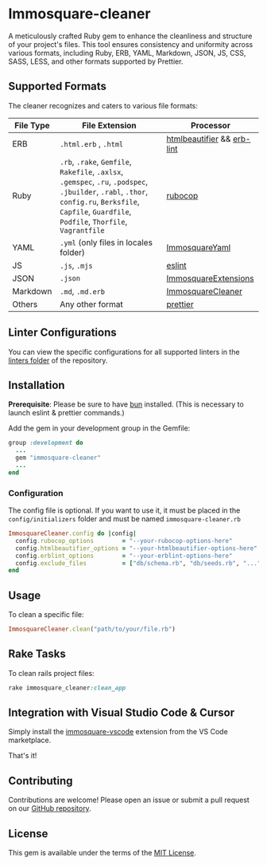 # Immosquare-cleaner

A meticulously crafted Ruby gem to enhance the cleanliness and structure of your project's files. This tool ensures consistency and uniformity across various formats, including Ruby, ERB, YAML, Markdown, JSON, JS, CSS, SASS, LESS, and other formats supported by Prettier.

## Supported Formats

The cleaner recognizes and caters to various file formats:

| File Type   | File Extension                                                                                                                                                                                        | Processor                                                                                                           |
| ----------- | ----------------------------------------------------------------------------------------------------------------------------------------------------------------------------------------------------- | ------------------------------------------------------------------------------------------------------------------- |
| ERB         | `.html.erb` , `.html`                                                                                                                                                                                 | [htmlbeautifier](https://github.com/threedaymonk/htmlbeautifier) && [erb-lint](https://github.com/Shopify/erb-lint) |
| Ruby        | `.rb`, `.rake`, `Gemfile`, `Rakefile`, `.axlsx`, `.gemspec`, `.ru`, `.podspec`, `.jbuilder`, `.rabl`, `.thor`, `config.ru`, `Berksfile`, `Capfile`, `Guardfile`, `Podfile`, `Thorfile`, `Vagrantfile` | [rubocop](https://rubocop.org/)                                                                                     |
| YAML        | `.yml` (only files in locales folder)                                                                                                                                                                 | [ImmosquareYaml](https://github.com/immosquare/immosquare-yaml)                                                     |
| JS          | `.js`, `.mjs`                                                                                                                                                                                         | [eslint](https://eslint.org/)                                                                                       |
| JSON        | `.json`                                                                                                                                                                                               | [ImmosquareExtensions](https://github.com/immosquare/immosquare-extensions)                                         |
| Markdown    | `.md`, `.md.erb`                                                                                                                                                                                      | [ImmosquareCleaner](https://github.com/immosquare/immosquare-cleaner)                                               |
| Others      | Any other format                                                                                                                                                                                      | [prettier](https://prettier.io/)                                                                                    |

## Linter Configurations

You can view the specific configurations for all supported linters in the [linters folder](https://github.com/immosquare/immosquare-cleaner/tree/main/linters) of the repository.

## Installation

**Prerequisite**: Please be sure to have [bun](https://bun.sh/) installed. (This is necessary to launch eslint & prettier commands.)

Add the gem in your development group in the Gemfile:

```ruby
group :development do
  ...
  gem "immosquare-cleaner"
  ...
end
```


### Configuration

The config file is optional. If you want to use it, it must be placed in the `config/initializers` folder and must be named `immosquare-cleaner.rb`

```ruby
ImmosquareCleaner.config do |config|
  config.rubocop_options        = "--your-rubocop-options-here"
  config.htmlbeautifier_options = "--your-htmlbeautifier-options-here"
  config.erblint_options        = "--your-erblint-options-here"
  config.exclude_files          = ["db/schema.rb", "db/seeds.rb", "..."]
end
```


## Usage

To clean a specific file:

```ruby
ImmosquareCleaner.clean("path/to/your/file.rb")
```

## Rake Tasks

To clean rails project files:

```ruby
rake immosquare_cleaner:clean_app
```


## Integration with Visual Studio Code & Cursor

Simply install the [immosquare-vscode](https://marketplace.visualstudio.com/items?itemName=immosquare.immosquare-vscode) extension from the VS Code marketplace.

That's it!

## Contributing

Contributions are welcome! Please open an issue or submit a pull request on our [GitHub repository](https://github.com/immosquare/immosquare-cleaner).

## License

This gem is available under the terms of the [MIT License](https://opensource.org/licenses/MIT).
